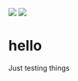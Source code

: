 ![](https://img.shields.io/npm/v/@donesteban/hello.svg?style=flat)
![](https://img.shields.io/bundlephobia/min/@donesteban/hello.svg?style=flat)

# hello

Just testing things
